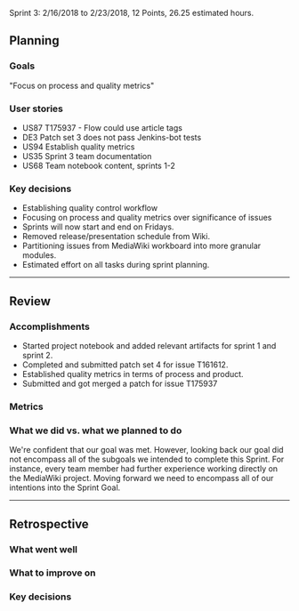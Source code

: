 Sprint 3: 2/16/2018 to 2/23/2018, 12 Points, 26.25 estimated hours.

## Planning

### Goals
"Focus on process and quality metrics"

### User stories
- US87 T175937 - Flow could use article tags
- DE3 Patch set 3 does not pass Jenkins-bot tests
- US94 Establish quality metrics
- US35 Sprint 3 team documentation
- US68 Team notebook content, sprints 1-2

### Key decisions
- Establishing quality control workflow
- Focusing on process and quality metrics over significance of issues
- Sprints will now start and end on Fridays.
- Removed release/presentation schedule from Wiki.
- Partitioning issues from MediaWiki workboard into more granular modules.
- Estimated effort on all tasks during sprint planning.

***

## Review

### Accomplishments
- Started project notebook and added relevant artifacts for sprint 1 and sprint 2.
- Completed and submitted patch set 4 for issue T161612.
- Established quality metrics in terms of process and product. 
- Submitted and got merged a patch for issue T175937
### Metrics

### What we did vs. what we planned to do
We're confident that our goal was met.  However, looking back our goal did not encompass all of the subgoals we intended to complete this Sprint.  For instance, every team member had further experience working directly on the MediaWiki project.  Moving forward we need to encompass all of our intentions into the Sprint Goal.

***

## Retrospective

### What went well

### What to improve on

### Key decisions
